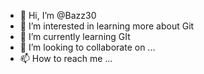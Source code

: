 - 👋 Hi, I’m @Bazz30
- 👀 I’m interested in learning more about Git
- 🌱 I’m currently learning GIt
- 💞️ I’m looking to collaborate on ...
- 📫 How to reach me ...

<!---
Bazz30/Bazz30 is a ✨ special ✨ repository because its `README.md` (this file) appears on your GitHub profile.
You can click the Preview link to take a look at your changes.
--->
